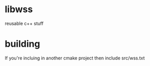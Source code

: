 # libwss

reusable c++ stuff 

# building 

If you're incluing in another cmake project then include src/wss.txt


